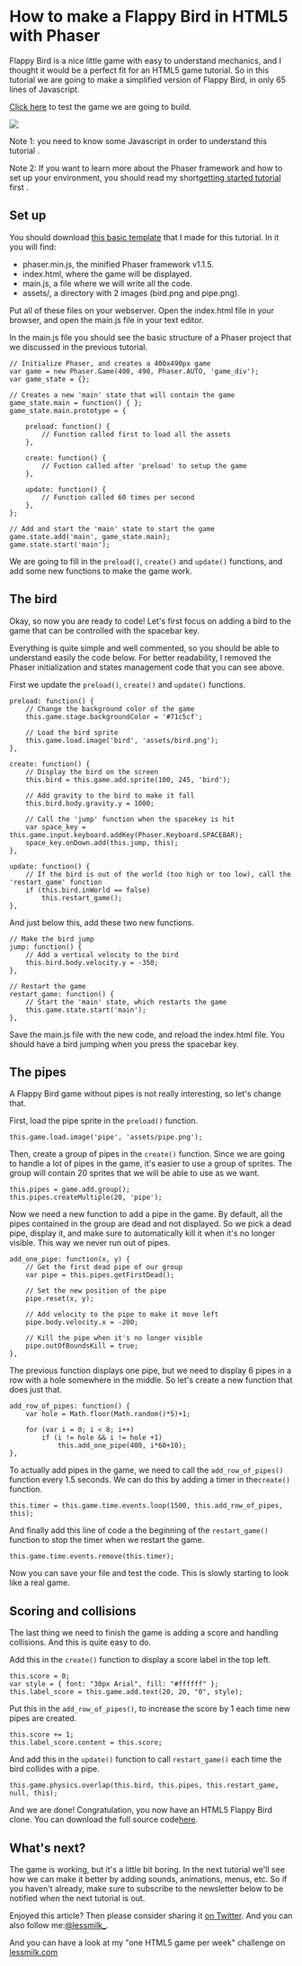 # How to make a Flappy Bird in HTML5 with Phaser

Flappy Bird is a nice little game with easy to understand mechanics, and I
thought it would be a perfect fit for an HTML5 game tutorial. So in this 
tutorial we are going to make a simplified version of Flappy Bird, in only 65 
lines of Javascript.

[Click here][1] to test the game we are going to build.

![][2]

Note 1: you need to know some Javascript in order to understand this tutorial
.

Note 2: If you want to learn more about the Phaser framework and how to set up
your environment, you should read my short[getting started tutorial][3] first
. 


## Set up

You should download [this basic template][4] that I made for this tutorial. In
it you will find:

*   phaser.min.js, the minified Phaser framework v1.1.5.
*   index.html, where the game will be displayed.
*   main.js, a file where we will write all the code. 
*   assets/, a directory with 2 images (bird.png and pipe.png).

Put all of these files on your webserver. Open the index.html file in your
browser, and open the main.js file in your text editor.

In the main.js file you should see the basic structure of a Phaser project that
we discussed in the previous tutorial.

    // Initialize Phaser, and creates a 400x490px game
    var game = new Phaser.Game(400, 490, Phaser.AUTO, 'game_div');  
    var game_state = {};
    
    // Creates a new 'main' state that will contain the game
    game_state.main = function() { };  
    game_state.main.prototype = {
    
        preload: function() { 
            // Function called first to load all the assets
        },
    
        create: function() { 
            // Fuction called after 'preload' to setup the game    
        },
    
        update: function() {
            // Function called 60 times per second
        },
    };
    
    // Add and start the 'main' state to start the game
    game.state.add('main', game_state.main);  
    game.state.start('main');  
    

We are going to fill in the `preload()`, `create()` and `update()` functions,
and add some new functions to make the game work.


## The bird

Okay, so now you are ready to code! Let's first focus on adding a bird to the
game that can be controlled with the spacebar key.

Everything is quite simple and well commented, so you should be able to
understand easily the code below. For better readability, I removed the Phaser 
initialization and states management code that you can see above.

First we update the `preload()`, `create()` and `update()` functions.

    preload: function() {  
        // Change the background color of the game
        this.game.stage.backgroundColor = '#71c5cf';
    
        // Load the bird sprite
        this.game.load.image('bird', 'assets/bird.png'); 
    },
    
    create: function() {  
        // Display the bird on the screen
        this.bird = this.game.add.sprite(100, 245, 'bird');
    
        // Add gravity to the bird to make it fall
        this.bird.body.gravity.y = 1000;  
    
        // Call the 'jump' function when the spacekey is hit
        var space_key = this.game.input.keyboard.addKey(Phaser.Keyboard.SPACEBAR);
        space_key.onDown.add(this.jump, this);     
    },
    
    update: function() {  
        // If the bird is out of the world (too high or too low), call the 'restart_game' function
        if (this.bird.inWorld == false)
            this.restart_game();
    },
    

And just below this, add these two new functions.

    // Make the bird jump 
    jump: function() {  
        // Add a vertical velocity to the bird
        this.bird.body.velocity.y = -350;
    },
    
    // Restart the game
    restart_game: function() {  
        // Start the 'main' state, which restarts the game
        this.game.state.start('main');
    },
    

Save the main.js file with the new code, and reload the index.html file. You
should have a bird jumping when you press the spacebar key.


## The pipes

A Flappy Bird game without pipes is not really interesting, so let's change
that.

First, load the pipe sprite in the `preload()` function.

    this.game.load.image('pipe', 'assets/pipe.png');  
    

Then, create a group of pipes in the `create()` function. Since we are going to
handle a lot of pipes in the game, it's easier to use a group of sprites. The 
group will contain 20 sprites that we will be able to use as we want.

    this.pipes = game.add.group();  
    this.pipes.createMultiple(20, 'pipe');  
    

Now we need a new function to add a pipe in the game. By default, all the pipes
contained in the group are dead and not displayed. So we pick a dead pipe, 
display it, and make sure to automatically kill it when it's no longer visible. 
This way we never run out of pipes.

    add_one_pipe: function(x, y) {  
        // Get the first dead pipe of our group
        var pipe = this.pipes.getFirstDead();
    
        // Set the new position of the pipe
        pipe.reset(x, y);
    
        // Add velocity to the pipe to make it move left
        pipe.body.velocity.x = -200; 
    
        // Kill the pipe when it's no longer visible 
        pipe.outOfBoundsKill = true;
    },
    

The previous function displays one pipe, but we need to display 6 pipes in a
row with a hole somewhere in the middle. So let's create a new function that 
does just that.

    add_row_of_pipes: function() {  
        var hole = Math.floor(Math.random()*5)+1;
    
        for (var i = 0; i < 8; i++)
            if (i != hole && i != hole +1) 
                this.add_one_pipe(400, i*60+10);   
    },
    

To actually add pipes in the game, we need to call the `add_row_of_pipes()`
function every 1.5 seconds. We can do this by adding a timer in the`create()`
function.

    this.timer = this.game.time.events.loop(1500, this.add_row_of_pipes, this);  
    

And finally add this line of code a the beginning of the `restart_game()`
function to stop the timer when we restart the game.

    this.game.time.events.remove(this.timer);  
    

Now you can save your file and test the code. This is slowly starting to look
like a real game.


## Scoring and collisions

The last thing we need to finish the game is adding a score and handling
collisions. And this is quite easy to do.

Add this in the `create()` function to display a score label in the top left.

    this.score = 0;  
    var style = { font: "30px Arial", fill: "#ffffff" };  
    this.label_score = this.game.add.text(20, 20, "0", style);  
    

Put this in the `add_row_of_pipes()`, to increase the score by 1 each time new
pipes are created.

    this.score += 1;  
    this.label_score.content = this.score;  
    

And add this in the `update()` function to call `restart_game()` each time the
bird collides with a pipe.

    this.game.physics.overlap(this.bird, this.pipes, this.restart_game, null, this);  
    

And we are done! Congratulation, you now have an HTML5 Flappy Bird clone. You
can download the full source code[here][5]. 


## What's next?

The game is working, but it's a little bit boring. In the next tutorial we'll
see how we can make it better by adding sounds, animations, menus, etc. So if 
you haven't already, make sure to subscribe to the newsletter below to be 
notified when the next tutorial is out.

Enjoyed this article? Then please consider sharing it [on Twitter][6]. And you
can also follow me:[@lessmilk_][7].

And you can have a look at my "one HTML5 game per week" challenge on 
[lessmilk.com][8]



 [1]: http://www.lessmilk.com/flappy_bird/
 [2]: img/FB-1.png
 [3]: http://blog.lessmilk.com/make-html5-games-with-phaser-1/

 [4]: https://github.com/lessmilk/phaser-tutorials/blob/master/2-flappy_bird/basic_template.zip?raw=true

 [5]: https://github.com/lessmilk/phaser-tutorials/blob/master/2-flappy_bird/flappy_bird.zip?raw=true

 [6]: http://twitter.com/share?text=I%27m+reading+%22How+to+make+a+Flappy+Bird+clone+in+HTML5+with+Phaser%22+on&via=lessmilk_&url=http://blog.lessmilk.com/how-to-make-flappy-bird-in-html5-1/
 [7]: https://twitter.com/LessMilk_
 [8]: http://www.lessmilk.com
